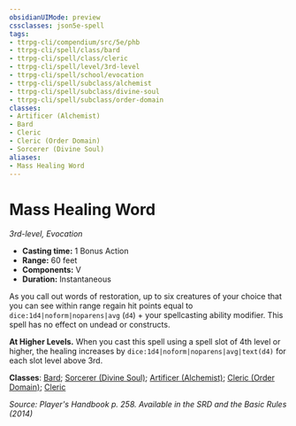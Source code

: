 ```yaml
---
obsidianUIMode: preview
cssclasses: json5e-spell
tags:
- ttrpg-cli/compendium/src/5e/phb
- ttrpg-cli/spell/class/bard
- ttrpg-cli/spell/class/cleric
- ttrpg-cli/spell/level/3rd-level
- ttrpg-cli/spell/school/evocation
- ttrpg-cli/spell/subclass/alchemist
- ttrpg-cli/spell/subclass/divine-soul
- ttrpg-cli/spell/subclass/order-domain
classes:
- Artificer (Alchemist)
- Bard
- Cleric
- Cleric (Order Domain)
- Sorcerer (Divine Soul)
aliases:
- Mass Healing Word
---
```

# Mass Healing Word
*3rd-level, Evocation*  


- **Casting time:** 1 Bonus Action
- **Range:** 60 feet
- **Components:** V
- **Duration:** Instantaneous

As you call out words of restoration, up to six creatures of your choice that you can see within range regain hit points equal to `dice:1d4|noform|noparens|avg` (`d4`) + your spellcasting ability modifier. This spell has no effect on undead or constructs.

**At Higher Levels.** When you cast this spell using a spell slot of 4th level or higher, the healing increases by `dice:1d4|noform|noparens|avg|text(d4)` for each slot level above 3rd.

**Classes**: [Bard](/3-Mechanics/CLI/Compendium/lists/list-spells-classes-bard.md); [Sorcerer (Divine Soul)](/3-Mechanics/CLI/Compendium/lists/list-spells-classes-divine-soul-xge.md "subclass=XGE"); [Artificer (Alchemist)](/3-Mechanics/CLI/Compendium/lists/list-spells-classes-alchemist-tce.md "subclass=TCE;class=TCE"); [Cleric (Order Domain)](/3-Mechanics/CLI/Compendium/lists/list-spells-classes-order-domain-tce.md "subclass=TCE"); [Cleric](/3-Mechanics/CLI/Compendium/lists/list-spells-classes-cleric.md)

*Source: Player's Handbook p. 258. Available in the <span title='Systems Reference Document (5.1)'>SRD</span> and the Basic Rules (2014)*